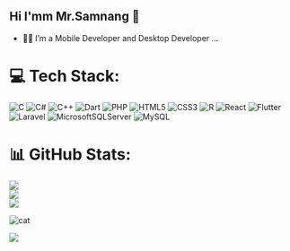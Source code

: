 ## Hi  I'mm Mr.Samnang 👋

- 😶‍🌫️ I’m a Mobile Developer and Desktop Developer ...


# 💻 Tech Stack:
![C](https://img.shields.io/badge/c-%2300599C.svg?style=for-the-badge&logo=c&logoColor=white) ![C#](https://img.shields.io/badge/c%23-%23239120.svg?style=for-the-badge&logo=csharp&logoColor=white) ![C++](https://img.shields.io/badge/c++-%2300599C.svg?style=for-the-badge&logo=c%2B%2B&logoColor=white) ![Dart](https://img.shields.io/badge/dart-%230175C2.svg?style=for-the-badge&logo=dart&logoColor=white) ![PHP](https://img.shields.io/badge/php-%23777BB4.svg?style=for-the-badge&logo=php&logoColor=white) ![HTML5](https://img.shields.io/badge/html5-%23E34F26.svg?style=for-the-badge&logo=html5&logoColor=white) ![CSS3](https://img.shields.io/badge/css3-%231572B6.svg?style=for-the-badge&logo=css3&logoColor=white) ![R](https://img.shields.io/badge/r-%23276DC3.svg?style=for-the-badge&logo=r&logoColor=white) ![React](https://img.shields.io/badge/react-%2320232a.svg?style=for-the-badge&logo=react&logoColor=%2361DAFB) ![Flutter](https://img.shields.io/badge/Flutter-%2302569B.svg?style=for-the-badge&logo=Flutter&logoColor=white) ![Laravel](https://img.shields.io/badge/laravel-%23FF2D20.svg?style=for-the-badge&logo=laravel&logoColor=white) ![MicrosoftSQLServer](https://img.shields.io/badge/Microsoft%20SQL%20Server-CC2927?style=for-the-badge&logo=microsoft%20sql%20server&logoColor=white) ![MySQL](https://img.shields.io/badge/mysql-4479A1.svg?style=for-the-badge&logo=mysql&logoColor=white)
# 📊 GitHub Stats:
![](https://github-readme-stats.vercel.app/api?username=SamnangGit1&theme=dark&hide_border=false&include_all_commits=false&count_private=false)<br/>
![](https://nirzak-streak-stats.vercel.app/?user=SamnangGit1&theme=dark&hide_border=false)<br/>
![](https://github-readme-stats.vercel.app/api/top-langs/?username=SamnangGit1&theme=dark&hide_border=false&include_all_commits=false&count_private=false&layout=compact)

<div aligna="center"><img src="https://i.pinimg.com/originals/5f/93/49/5f934966a1d20bae1909c9ef2278bd4c.gif" alt="cat"/></div>

![](https://komarev.com/ghpvc/?username=SamnangGit1&color=blue&style=for-the-badge)
<!-- Proudly created with GPRM ( https://gprm.itsvg.in ) -->


